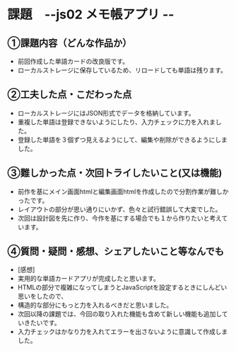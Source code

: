 # 課題　--js02 メモ帳アプリ --

## ①課題内容（どんな作品か）
- 前回作成した単語カードの改良版です。
- ローカルストレージに保存しているため、リロードしても単語は残ります。

## ②工夫した点・こだわった点
- ローカルストレージにはJSON形式でデータを格納しています。
- 重複した単語は登録できないようにしたり、入力チェックに力を入れました。
- 登録した単語を３個ずつ見えるようにして、編集や削除ができるようにしました。


## ③難しかった点・次回トライしたいこと(又は機能)
- 前作を基にメイン画面htmlと編集画面htmlを作成したので分割作業が難しかったです。
- レイアウトの部分が思い通りにいかず、色々と試行錯誤して大変でした。
- 次回は設計図を先に作り、今作を基にする場合でも１から作りたいと考えています。

## ④質問・疑問・感想、シェアしたいこと等なんでも
- [感想]
- 実用的な単語カードアプリが完成したと思います。
- HTMLの部分で複雑になってしまうとJavaScriptを設定するときにしんどい思いをしたので、
- 構造的な部分にもっと力を入れるべきだと思いました。
- 次回以降の課題では、今回の取り入れた機能も含めて新しい機能も追加していきたいです。
- 入力チェックはかなり力を入れてエラーを出さないように意識して作成しました。

